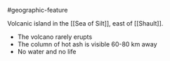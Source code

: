 #geographic-feature 

Volcanic island in the [[Sea of Silt]], east of [[Shault]].

- The volcano rarely erupts
- The column of hot ash is visible 60-80 km away
- No water and no life